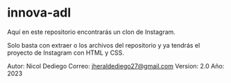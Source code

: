 # innova-adl
Aquí en este repositorio encontrarás un clon de Instagram.

Solo basta con extraer o los archivos del repositorio y ya tendrás el proyecto de Instagram con HTML y CSS.

Autor: Nicol Dediego
Correo: jheraldediego27@gmail.com
Version: 2.0
Año: 2023